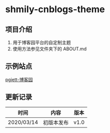 # shmily-cnblogs-theme

## 项目介绍

1. 用于博客园平台的自定制主题
2. 使用方法参见文件夹下的 ABOUT.md

## 示例站点

[pgjett-博客园](https://pgjett.cnblogs.com)

## 更新记录

|    时间    |    内容    | 版本 |
| :--------: | :--------: | :--:|
| 2020/03/14 | 初版本发布 | v1.0 |